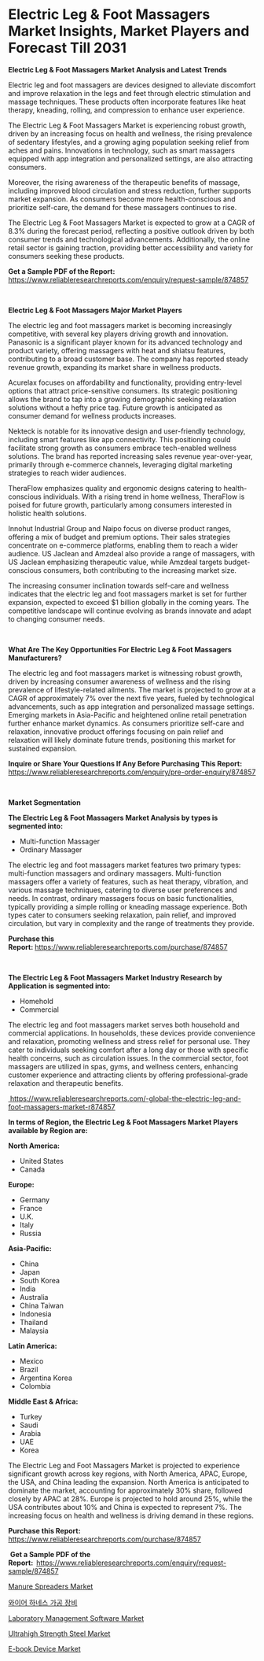 <p><h1>Electric Leg & Foot Massagers Market Insights, Market Players and Forecast Till 2031</h1></p><p><strong>Electric Leg & Foot Massagers Market Analysis and Latest Trends</strong></p>
<p><p>Electric leg and foot massagers are devices designed to alleviate discomfort and improve relaxation in the legs and feet through electric stimulation and massage techniques. These products often incorporate features like heat therapy, kneading, rolling, and compression to enhance user experience.</p><p>The Electric Leg & Foot Massagers Market is experiencing robust growth, driven by an increasing focus on health and wellness, the rising prevalence of sedentary lifestyles, and a growing aging population seeking relief from aches and pains. Innovations in technology, such as smart massagers equipped with app integration and personalized settings, are also attracting consumers. </p><p>Moreover, the rising awareness of the therapeutic benefits of massage, including improved blood circulation and stress reduction, further supports market expansion. As consumers become more health-conscious and prioritize self-care, the demand for these massagers continues to rise. </p><p>The Electric Leg & Foot Massagers Market is expected to grow at a CAGR of 8.3% during the forecast period, reflecting a positive outlook driven by both consumer trends and technological advancements. Additionally, the online retail sector is gaining traction, providing better accessibility and variety for consumers seeking these products.</p></p>
<p><strong>Get a Sample PDF of the Report:&nbsp;</strong> <a href="https://www.reliableresearchreports.com/enquiry/request-sample/874857">https://www.reliableresearchreports.com/enquiry/request-sample/874857</a></p>
<p>&nbsp;</p>
<p><strong>Electric Leg & Foot Massagers Major Market Players</strong></p>
<p><p>The electric leg and foot massagers market is becoming increasingly competitive, with several key players driving growth and innovation. Panasonic is a significant player known for its advanced technology and product variety, offering massagers with heat and shiatsu features, contributing to a broad customer base. The company has reported steady revenue growth, expanding its market share in wellness products.</p><p>Acurelax focuses on affordability and functionality, providing entry-level options that attract price-sensitive consumers. Its strategic positioning allows the brand to tap into a growing demographic seeking relaxation solutions without a hefty price tag. Future growth is anticipated as consumer demand for wellness products increases.</p><p>Nekteck is notable for its innovative design and user-friendly technology, including smart features like app connectivity. This positioning could facilitate strong growth as consumers embrace tech-enabled wellness solutions. The brand has reported increasing sales revenue year-over-year, primarily through e-commerce channels, leveraging digital marketing strategies to reach wider audiences.</p><p>TheraFlow emphasizes quality and ergonomic designs catering to health-conscious individuals. With a rising trend in home wellness, TheraFlow is poised for future growth, particularly among consumers interested in holistic health solutions.</p><p>Innohut Industrial Group and Naipo focus on diverse product ranges, offering a mix of budget and premium options. Their sales strategies concentrate on e-commerce platforms, enabling them to reach a wider audience. US Jaclean and Amzdeal also provide a range of massagers, with US Jaclean emphasizing therapeutic value, while Amzdeal targets budget-conscious consumers, both contributing to the increasing market size.</p><p>The increasing consumer inclination towards self-care and wellness indicates that the electric leg and foot massagers market is set for further expansion, expected to exceed $1 billion globally in the coming years. The competitive landscape will continue evolving as brands innovate and adapt to changing consumer needs.</p></p>
<p>&nbsp;</p>
<p><strong>What Are The Key Opportunities For Electric Leg & Foot Massagers Manufacturers?</strong></p>
<p><p>The electric leg and foot massagers market is witnessing robust growth, driven by increasing consumer awareness of wellness and the rising prevalence of lifestyle-related ailments. The market is projected to grow at a CAGR of approximately 7% over the next five years, fueled by technological advancements, such as app integration and personalized massage settings. Emerging markets in Asia-Pacific and heightened online retail penetration further enhance market dynamics. As consumers prioritize self-care and relaxation, innovative product offerings focusing on pain relief and relaxation will likely dominate future trends, positioning this market for sustained expansion.</p></p>
<p><strong>Inquire or Share Your Questions If Any Before Purchasing This Report:</strong> <a href="https://www.reliableresearchreports.com/enquiry/pre-order-enquiry/874857">https://www.reliableresearchreports.com/enquiry/pre-order-enquiry/874857</a></p>
<p>&nbsp;</p>
<p><strong>Market Segmentation</strong></p>
<p><strong>The Electric Leg & Foot Massagers Market Analysis by types is segmented into:</strong></p>
<p><ul><li>Multi-function Massager</li><li>Ordinary Massager</li></ul></p>
<p><p>The electric leg and foot massagers market features two primary types: multi-function massagers and ordinary massagers. Multi-function massagers offer a variety of features, such as heat therapy, vibration, and various massage techniques, catering to diverse user preferences and needs. In contrast, ordinary massagers focus on basic functionalities, typically providing a simple rolling or kneading massage experience. Both types cater to consumers seeking relaxation, pain relief, and improved circulation, but vary in complexity and the range of treatments they provide.</p></p>
<p><strong>Purchase this Report:&nbsp;</strong><a href="https://www.reliableresearchreports.com/purchase/874857">https://www.reliableresearchreports.com/purchase/874857</a></p>
<p>&nbsp;</p>
<p><strong>The Electric Leg & Foot Massagers Market Industry Research by Application is segmented into:</strong></p>
<p><ul><li>Homehold</li><li>Commercial</li></ul></p>
<p><p>The electric leg and foot massagers market serves both household and commercial applications. In households, these devices provide convenience and relaxation, promoting wellness and stress relief for personal use. They cater to individuals seeking comfort after a long day or those with specific health concerns, such as circulation issues. In the commercial sector, foot massagers are utilized in spas, gyms, and wellness centers, enhancing customer experience and attracting clients by offering professional-grade relaxation and therapeutic benefits.</p></p>
<p><a href="https://www.reliableresearchreports.com/-global-the-electric-leg-and-foot-massagers-market-r874857">&nbsp;https://www.reliableresearchreports.com/-global-the-electric-leg-and-foot-massagers-market-r874857</a></p>
<p><strong>In terms of Region, the Electric Leg & Foot Massagers Market Players available by Region are:</strong></p>
<p>
    <p> <strong> North America: </strong>
        <ul>
            <li>United States</li>
            <li>Canada</li>
        </ul>
        </p> 
    <p> <strong> Europe: </strong>
        <ul>
            <li>Germany</li>
            <li>France</li>
            <li>U.K.</li>
            <li>Italy</li>
            <li>Russia</li>
        </ul>
        </p> 
    <p> <strong> Asia-Pacific: </strong>
        <ul>
            <li>China</li>
            <li>Japan</li>
            <li>South Korea</li>
            <li>India</li>
            <li>Australia</li>
            <li>China Taiwan</li>
            <li>Indonesia</li>
            <li>Thailand</li>
            <li>Malaysia</li>
        </ul>
        </p> 
    <p> <strong> Latin America: </strong>
        <ul>
            <li>Mexico</li>
            <li>Brazil</li>
            <li>Argentina Korea</li>
            <li>Colombia</li>
        </ul>
        </p> 
    <p> <strong> Middle East & Africa: </strong>
        <ul>
            <li>Turkey</li>
            <li>Saudi</li>
            <li>Arabia</li>
            <li>UAE</li>
            <li>Korea</li>
        </ul>
    </p>
    </p>
<p><p>The Electric Leg and Foot Massagers Market is projected to experience significant growth across key regions, with North America, APAC, Europe, the USA, and China leading the expansion. North America is anticipated to dominate the market, accounting for approximately 30% share, followed closely by APAC at 28%. Europe is projected to hold around 25%, while the USA contributes about 10% and China is expected to represent 7%. The increasing focus on health and wellness is driving demand in these regions.</p></p>
<p><strong>Purchase this Report: </strong><a href="https://www.reliableresearchreports.com/purchase/874857">https://www.reliableresearchreports.com/purchase/874857</a></p>
<p>&nbsp;<strong>Get a Sample PDF of the Report:&nbsp;&nbsp;</strong><a href="https://www.reliableresearchreports.com/enquiry/request-sample/874857">https://www.reliableresearchreports.com/enquiry/request-sample/874857</a></p>
<p><strong></strong></p>
<p><p><a href="https://www.linkedin.com/pulse/manure-spreaders-market-global-trends-forecast-2024-2031-pgl6e?trackingId=vTAcy1nuR3WpPYj024NVZw%3D%3D">Manure Spreaders Market</a></p><p><a href="https://medium.com/@wallacbahrtyinger567686/wire-harness-processing-equipment-market-%EC%9D%98-%EA%B8%80%EB%A1%9C%EB%B2%8C-%EC%8B%9C%EC%9E%A5-%EA%B0%9C%EC%9A%94%EB%8A%94-%EC%A0%84-%EC%84%B8%EA%B3%84-%EB%B0%8F-%EC%A3%BC%EC%9A%94-%EC%8B%9C%EC%9E%A5%EC%9D%98-%EC%82%B0%EC%97%85%EC%97%90-%EC%98%81%ED%96%A5%EC%9D%84-%EB%AF%B8%EC%B9%98%EB%8A%94-%EC%A3%BC%EC%9A%94-%ED%8A%B8%EB%A0%8C%EB%93%9C%EC%97%90-%EB%8C%80%ED%95%9C-%EB%8F%85%ED%8A%B9%ED%95%9C-334c74b61a60">와이어 하네스 가공 장비</a></p><p><a href="https://www.linkedin.com/pulse/market-forecasting-change-global-laboratory-management-lzw5e?trackingId=9Yw7VouVR%2FizAKKOKmT2sQ%3D%3D">Laboratory Management Software Market</a></p><p><a href="https://issuu.com/reportprime-2/docs/ultrahigh-strength-steel-market-siz_7c8176aa260588">Ultrahigh Strength Steel Market</a></p><p><a href="https://github.com/Annahawkins697/Market-Research-Report-List-1/blob/main/e-book-device-market.md">E-book Device Market</a></p></p>